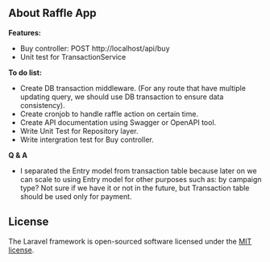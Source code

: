 ## About Raffle App

**Features:**

- Buy controller: POST http://localhost/api/buy
- Unit test for TransactionService

**To do list:**

- Create DB transaction middleware. (For any route that have multiple updating query, we should use DB transaction to ensure data consistency).
- Create cronjob to handle raffle action on certain time.
- Create API documentation using Swagger or OpenAPI tool.
- Write Unit Test for Repository layer.
- Write intergration test for Buy controller.

**Q & A**

- I separated the Entry model from transaction table because later on we can scale to using Entry model for other purposes such as: by campaign type? Not sure if we have it or not in the future, but Transaction table should be used only for payment.

## License

The Laravel framework is open-sourced software licensed under the [MIT license](https://opensource.org/licenses/MIT).
